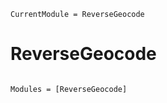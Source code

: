 ```@meta
CurrentModule = ReverseGeocode
```

# ReverseGeocode

```@index
```

```@autodocs
Modules = [ReverseGeocode]
```
